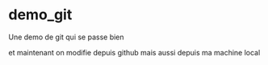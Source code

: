 # demo_git
Une demo de git qui se passe bien


et maintenant on modifie depuis github
mais aussi depuis ma machine local
